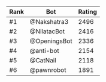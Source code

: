 Rank|Bot|Rating
---|---|---
#1|@Nakshatra3|2496
#2|@NilatacBot|2416
#3|@OpeningsBot|2336
#4|@anti-bot|2154
#5|@CatNail|2118
#6|@pawnrobot|1891
